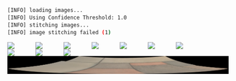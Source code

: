 ```bash
[INFO] loading images...
[INFO] Using Confidence Threshold: 1.0
[INFO] stitching images...
[INFO] image stitching failed (1)
```
<img src='../images/00100_0001/00010.jpg' width='64px' align='left' />
<img src='../images/00100_0001/00011.jpg' width='64px' align='left' />
<img src='../images/00100_0001/00012.jpg' width='64px' align='left' />
<img src='../images/00100_0001/00013.jpg' width='64px' align='left' />
<img src='../images/00100_0001/00014.jpg' width='64px' align='left' />
<img src='../images/00100_0001/00015.jpg' width='64px' align='left' />
<img src='../images/00100_0001/00016.jpg' width='64px' align='left' />
<img src='../images/00100_0001/00017.jpg' width='64px' align='left' />
<img src='../images/00100_0001/00018.jpg' width='64px' align='left' />
<img src='../images/00100_0001/00019.jpg' width='64px' align='left' />
<img src='00100_0001.png' alt='stitched output for 00100' title='stitched' />
